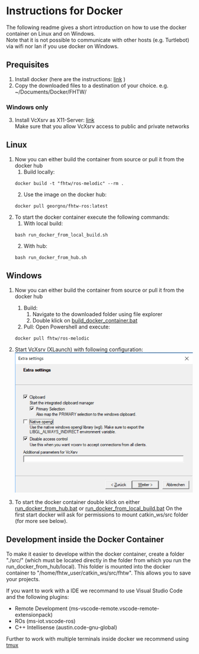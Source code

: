 # Instructions for Docker 

The following readme gives a short introduction on how to use the docker container on Linux and on Windows.   
Note that it is not possible to communicate with other hosts (e.g. Turtlebot) via wifi nor lan if you use docker on Windows.

## Prequisites

1. Install docker (here are the instructions: [link](https://docs.docker.com/install/linux/docker-ce/ubuntu/) )
2. Copy the downloaded files to a destination of your choice. e.g. ~/Documents/Docker/FHTW/

### Windows only

3. Install VcXsrv as X11-Server: [link](https://sourceforge.net/projects/vcxsrv/files/latest/download)   
Make sure that you allow VcXsrv access to public and private networks


## Linux

1. Now you can either build the container from source or pull it from the docker hub
    1. Build locally:
    ```
    docker build -t "fhtw/ros-melodic" --rm .
    ```
    2. Use the image on the docker hub:
    ```
    docker pull georgno/fhtw-ros:latest
    ```
2. To start the docker container execute the following commands:
   1. With local build:
   ```
   bash run_docker_from_local_build.sh
   ```
   2. With hub:
   ```
   bash run_docker_from_hub.sh
   ```

## Windows

1. Now you can either build the container from source or pull it from the docker hub
    1. Build:
        1. Navigate to the downloaded folder using file explorer
        2. Double klick on [build_docker_container.bat](./build_docker_container.bat)
    2. Pull:
    Open Powershell and execute:
    ```
    docker pull fhtw/ros-melodic
    ```
2. Start VcXsrv (XLaunch) with following configuration:   
![VcXsrv Configuration](./XmingConfig.PNG)


2. To start the docker container double klick on either [run_docker_from_hub.bat](./run_docker_from_hub.bat) or [run_docker_from_local_build.bat](./run_docker_from_local_build.bat)
On the first start docker will ask for permissions to mount catkin_ws/src folder (for more see below).

## Development inside the Docker Container

To make it easier to develope within the docker container, create a folder "./src/" (which must be located directly in the folder from which you run the run_docker_from_hub/local). This folder is mounted into the docker container to "/home/fhtw_user/catkin_ws/src/fhtw". This allows you to save your projects. 

If you want to work with a IDE we recommand to use Visual Studio Code and the following plugins:

- Remote Development (ms-vscode-remote.vscode-remote-extensionpack) 
- ROs (ms-iot.vscode-ros)
- C++ Intellisense (austin.code-gnu-global)

Further to work with multiple terminals inside docker we recommend using [tmux](https://thoughtbot.com/blog/a-tmux-crash-course)
